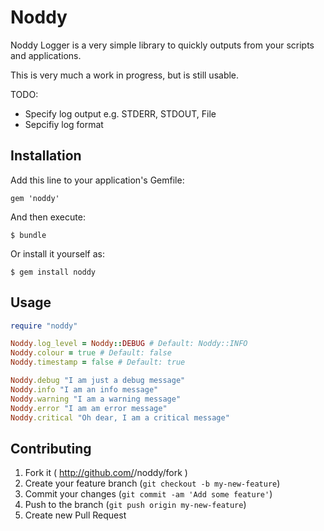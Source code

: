 # Noddy

Noddy Logger is a very simple library to quickly outputs from your scripts and applications.

This is very much a work in progress, but is still usable.

TODO:

 - Specify log output e.g. STDERR, STDOUT, File
 - Sepcifiy log format

## Installation

Add this line to your application's Gemfile:

    gem 'noddy'

And then execute:

    $ bundle

Or install it yourself as:

    $ gem install noddy

## Usage

```ruby
require "noddy"

Noddy.log_level = Noddy::DEBUG # Default: Noddy::INFO
Noddy.colour = true # Default: false
Noddy.timestamp = false # Default: true

Noddy.debug "I am just a debug message"
Noddy.info "I am an info message"
Noddy.warning "I am a warning message"
Noddy.error "I am am error message"
Noddy.critical "Oh dear, I am a critical message"
```

## Contributing

1. Fork it ( http://github.com/<my-github-username>/noddy/fork )
2. Create your feature branch (`git checkout -b my-new-feature`)
3. Commit your changes (`git commit -am 'Add some feature'`)
4. Push to the branch (`git push origin my-new-feature`)
5. Create new Pull Request
